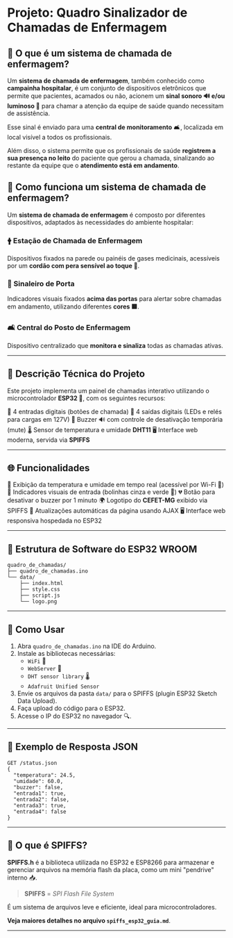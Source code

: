 # Projeto: Quadro Sinalizador de Chamadas de Enfermagem

## 📢 O que é um sistema de chamada de enfermagem?

Um **sistema de chamada de enfermagem**, também conhecido como **campainha hospitalar**, é um conjunto de dispositivos eletrônicos que permite que pacientes, acamados ou não, acionem um **sinal sonoro 🔊 e/ou luminoso 🔦** para chamar a atenção da equipe de saúde quando necessitam de assistência.

Esse sinal é enviado para uma **central de monitoramento** 🛋️, localizada em local visível a todos os profissionais.

Além disso, o sistema permite que os profissionais de saúde **registrem a sua presença no leito** do paciente que gerou a chamada, sinalizando ao restante da equipe que o **atendimento está em andamento**.

## 🔧 Como funciona um sistema de chamada de enfermagem?

Um **sistema de chamada de enfermagem** é composto por diferentes dispositivos, adaptados às necessidades do ambiente hospitalar:

### 🛉 Estação de Chamada de Enfermagem

Dispositivos fixados na parede ou painéis de gases medicinais, acessíveis por um **cordão com pera sensível ao toque 🌟**.

### 🔦 Sinaleiro de Porta

Indicadores visuais fixados **acima das portas** para alertar sobre chamadas em andamento, utilizando diferentes **cores 🟥**.

### 🛋️ Central do Posto de Enfermagem

Dispositivo centralizado que **monitora e sinaliza** todas as chamadas ativas.

---

## 🔬 Descrição Técnica do Projeto

Este projeto implementa um painel de chamadas interativo utilizando o microcontrolador **ESP32 🔌**, com os seguintes recursos:

🔹 4 entradas digitais (botões de chamada)
🔹 4 saídas digitais (LEDs e relés para cargas em 127V)
🔹 Buzzer 🔊 com controle de desativação temporária (mute)
🌡️ Sensor de temperatura e umidade **DHT11**
🖥️ Interface web moderna, servida via **SPIFFS**

---

## 🌐 Funcionalidades

🔢 Exibição da temperatura e umidade em tempo real (acessível por Wi-Fi 📡)
🔹 Indicadores visuais de entrada (bolinhas cinza e verde 🔘)
💔 Botão para desativar o buzzer por 1 minuto
🌍 Logotipo do **CEFET-MG** exibido via SPIFFS
🔄 Atualizações automáticas da página usando AJAX
🖥️ Interface web responsiva hospedada no ESP32

---

## 📂 Estrutura de Software do ESP32 WROOM

```
quadro_de_chamadas/
├── quadro_de_chamadas.ino
└── data/
    ├── index.html
    ├── style.css
    ├── script.js
    └── logo.png
```

---

## 🔧 Como Usar

1. Abra `quadro_de_chamadas.ino` na IDE do Arduino.
2. Instale as bibliotecas necessárias:
   - `WiFi` 📡
   - `WebServer` 🔹
   - `DHT sensor library` 🌡️
   - `Adafruit Unified Sensor`
3. Envie os arquivos da pasta `data/` para o SPIFFS (plugin ESP32 Sketch Data Upload).
4. Faça upload do código para o ESP32.
5. Acesse o IP do ESP32 no navegador 🔍.

---

## 📡 Exemplo de Resposta JSON

```
GET /status.json
{
  "temperatura": 24.5,
  "umidade": 60.0,
  "buzzer": false,
  "entrada1": true,
  "entrada2": false,
  "entrada3": true,
  "entrada4": false
}
```

---

## 💾 O que é SPIFFS?

**SPIFFS.h** é a biblioteca utilizada no ESP32 e ESP8266 para armazenar e gerenciar arquivos na memória flash da placa, como um mini "pendrive" interno 📥.

> **SPIFFS** = *SPI Flash File System*

É um sistema de arquivos leve e eficiente, ideal para microcontroladores.

**Veja maiores detalhes no arquivo `spiffs_esp32_guia.md`**.

---



